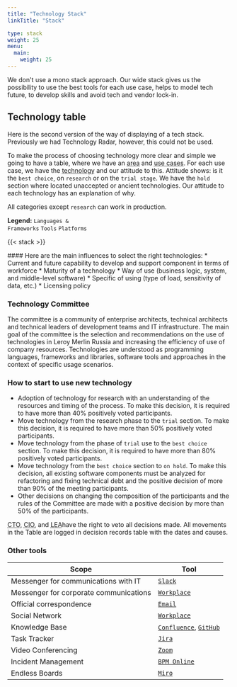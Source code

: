 ```yaml
---
title: "Technology Stack"
linkTitle: "Stack"

type: stack
weight: 25
menu:
  main:
    weight: 25
---
```

<div class="row">
<div class="col-md-10 col-xl-9 text-justify">

We don't use a mono stack approach.
Our wide stack gives us the possibility to use the best tools for each use case, helps to model tech future,
to develop skills and avoid tech and vendor lock-in.

## Technology table
Here is the second version of the way of displaying of a tech stack.
Previously we had Technology Radar, however, this could not be used.

To make the process of choosing technology more clear and simple we going to have a table,
where we have an <abbr data-toggle="tooltip" title="DB, Frontend, backend, etc">area</abbr>
and <abbr data-toggle="tooltip" title="CRUD API, BFF, Process orchestration and so on">use cases</abbr>.
For each use case, we have the <abbr data-toggle="tooltip" title="programming language, framework, product">technology</abbr>
and our attitude to this. Attitude shows: is it the `best choice`, on `research` or on the `trial stage`.
We have the `hold` section where located unaccepted or ancient technologies. Our attitude to each technology
has an explanation of why.

All categories except `research` can work in production.

**Legend:** <code class='lang'>Languages & Frameworks</code> <code class='tool'>Tools</code> <code class='platform'>Platforms</code>
</div>
</div>

{{< stack >}}

<div class="row">
<div class="col-md-10 col-xl-9 text-justify">
#### Here are the main influences to select the right technologies:
* Current and future capability to develop and support component in terms of workforce
* Maturity of a technology
* Way of use (business logic, system, and middle-level software)
* Specific of using (type of load, sensitivity of data, etc.)
* Licensing policy

### Technology Committee
The committee is a community of enterprise architects, technical architects and technical leaders of development teams
and IT infrastructure. The main goal of the committee is the selection and recommendations on the use of technologies
in Leroy Merlin Russia and increasing the efficiency of use of company resources.
Technologies are understood as programming languages, frameworks and libraries, software tools and approaches
in the context of specific usage scenarios.

### How to start to use new technology 
* Adoption of technology for research with an understanding of the resources and timing of the process.
To make this decision, it is required to have more than 40% positively voted participants.
* Move technology from the research phase to the `trial` section.
To make this decision, it is required to have more than 50% positively voted participants.
* Move technology from the phase of `trial` use to the `best choice` section.
To make this decision, it is required to have more than 80% positively voted participants.
* Move technology from the `best choice` section to `on hold`.
To make this decision, all existing software components must be analyzed for refactoring and fixing technical debt
and the positive decision of more than 90% of the meeting participants.
* Other decisions on changing the composition of the participants and the rules of the Committee
are made with a positive decision by more than 50% of the participants.

<abbr data-toggle="tooltip" title="Chief Technology Officer">CTO</abbr>,
<abbr data-toggle="tooltip" title="Chief Information Officer">CIO</abbr>,
and <abbr data-toggle="tooltip" title="Lead Enterprice Architect">LEA</abbr>have the right to veto all decisions made.
All movements in the Table are logged in decision records table with the dates and causes.
</div>
</div>

### Other tools

| Scope | Tool |
| ------ | ------ |
| Messenger for communications with IT | [`Slack`](https://adeo-tech-community.slack.com) |
| Messenger for corporate communications | [`Workplace`](https://workplace.facebook.com) |
| Official correspondence | [`Email`](https://owa.leroymerlin.ru/) |
| Social Network | [`Workplace`](https://workplace.facebook.com) |
| Knowledge Base | [`Confluence`](https://confluence.lmru.tech), [`GitHub`](https://github.com/adeo/) |
| Task Tracker | [`Jira`](https://jira.lmru.tech) |
| Video Conferencing | [`Zoom`](https://leroymerlin.zoom.us) |
| Incident Management | [`BPM Online`](http://itsm.leroymerlin.ru/) |
| Endless Boards | [`Miro`](https://miro.com/) |